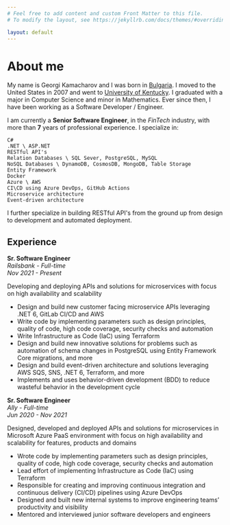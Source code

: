 ```yaml
---
# Feel free to add content and custom Front Matter to this file.
# To modify the layout, see https://jekyllrb.com/docs/themes/#overriding-theme-defaults

layout: default
---
```


# About me

My name is Georgi Kamacharov and I was born in [Bulgaria](https://en.wikipedia.org/wiki/Bulgaria). I moved to the United States in 2007 and went to [University of Kentucky](https://www.uky.edu/). I graduated with a major in Computer Science and minor in Mathematics. Ever since then, I have been working as a Software Developer / Engineer.

I am currently a **Senior Software Engineer**, in the *FinTech* industry, with more than **7** years of professional experience. I specialize in:

`C#`\
`.NET \ ASP.NET`\
`RESTful API's`\
`Relation Databases \ SQL Sever, PostgreSQL, MySQL`\
`NoSQL Databases \ DynamoDB, CosmosDB, MongoDB, Table Storage`\
`Entity Framework`\
`Docker`\
`Azure \ AWS`\
`CI\CD using Azure DevOps, GitHub Actions`\
`Microservice architecture`\
`Event-driven architecture`

I further specialize in building RESTful API's from the ground up from design to development and automated deployment.

## Experience

**Sr. Software Engineer**\
*Railsbank - Full-time*\
*Nov 2021 - Present*

Developing and deploying APIs and solutions for microservices with focus on high availability and scalability

- Design and build new customer facing microservice APIs leveraging .NET 6, GitLab CI/CD and AWS
- Write code by implementing parameters such as design principles, quality of code, high code coverage, security checks and automation
- Write Infrastructure as Code (IaC) using Terraform
- Design and build new innovative solutions for problems such as automation of schema changes in PostgreSQL using Entity Framework Core migrations, and more
- Design and build event-driven architecture and solutions leveraging AWS SQS, SNS, .NET 6, Terraform, and more
- Implements and uses behavior-driven development (BDD) to reduce wasteful behavior in the development cycle

**Sr. Software Engineer**\
*Ally - Full-time*\
*Jun 2020 - Nov 2021*

Designed, developed and deployed APIs and solutions for microservices in Microsoft Azure PaaS environment with focus on high availability and scalability for features, products and domains

- Wrote code by implementing parameters such as design principles, quality of code, high code coverage, security checks and automation
- Lead effort of implementing Infrastructure as Code (IaC) using Terraform
- Responsible for creating and improving continuous integration and continuous delivery (CI/CD) pipelines using Azure DevOps
- Designed and built new internal systems to improve engineering teams’ productivity and visibility
- Mentored and interviewed junior software developers and engineers
